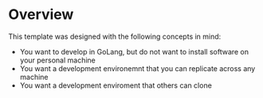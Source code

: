# Overview

This template was designed with the following concepts in mind:
- You want to develop in GoLang, but do not want to install software on your personal machine
- You want a development environemnt that you can replicate across any machine
- You want a development enviroment that others can clone
